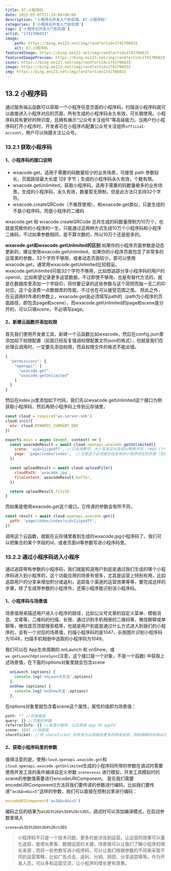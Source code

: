 ```yaml
---
title: 87.小程序码
date: 2025-03-07T21:28:00+08:00
description: "小程序云开发入门到实践，87.小程序码"
categories: ['小程序云开发入门到实践']
tags: ['小程序云开发入门到实践']
artid: "1741706033"
image:
    path: https://bing.ee123.net/img/rand?artid=1741706033
    alt: 87.小程序码
featuredImage: https://bing.ee123.net/img/rand?artid=1741706033
featuredImagePreview: https://bing.ee123.net/img/rand?artid=1741706033
cover: https://bing.ee123.net/img/rand?artid=1741706033
image: https://bing.ee123.net/img/rand?artid=1741706033
img: https://bing.ee123.net/img/rand?artid=1741706033
---
```


## 13.2 小程序码
通过服务端云函数可以获取一个小程序任意页面的小程序码，扫描该小程序码就可以直接进入小程序对应的页面，所有生成的小程序码永久有效，可长期使用。小程序码具有更好的辨识度，且拥有展示“公众号关注组件”等高级能力。当用户扫小程序码打开小程序时，开发者可在小程序内配置公众号关注组件`official-account`，用户可以快捷关注公众号。  

### 13.2.1 获取小程序码
#### 1、小程序码的接口说明
- wxacode.get，适用于需要的码数量较少的业务场景，可接受 path 参数较长，页面路径最大长度 128 字节；生成的小程序码永久有效，个数有限。
- wxacode.getUnlimited，获取小程序码，适用于需要的码数量极多的业务场景。生成的小程序码，永久有效，数量暂无限制，但是此方法只支持32个字符。
- wxacode.createQRCode（不推荐使用），和wxacode.get类似，只是生成的不是小程序码，而是小程序的二维码

wxacode.get 和 wxacode.createQRCode 总共生成的码数量限制为10万个，也就是究极你的小程序的一生，只能通过这两种方式生成10万个小程序码和小程序二维码，不过如果参数相同，是不算次数的，所以10万个还是挺多的。

**wxacode.get和wxacode.getUnlimited的区别**
如果你的小程序页面参数是动态更新的，建议使用wxacode.getUnlimited，如果你的小程序页面包含了非常多的运营类的参数，32个字符不够用，或者动态页面较少，那可以使用wxacode.get，通常用wxacode.getUnlimited比较稳妥。
wxacode.getUnlimited可能32个字符不够用，比如想追踪分享小程序码的用户的openid，比如希望记录更多运营数据，不过即使不够用，也是有替代方法的，就是在数据库里添加一个字段ID，将你要记录的这些参数与这个简短而独一无二的ID对应，这个会浪费一点数据库的性能，不过也在可以接受范围之类。
除此之外，在云调用时传递的参数上，wxacode.get是必须填写path的（path为小程序的页面路径，即包含page和scene），而wxacode.getUnlimited的page和scene是分开的，可以只填scene，不必填写page。

#### 2、新建云函数并添加权限
首先我们使用开发者工具，新建一个云函数比如wxacode，然后在config.json里添加如下权限配置（前面已经反复强调权限配置文件json的格式），也就是我们在处理云调用时，一定要先添加权限，而且权限文件的格式不能出错。
```javascript
{
  "permissions": {
    "openapi": [
      "wxacode.get",
      "wxacode.getUnlimited"
    ]
  }
}
```
然后在index.js里添加如下代码，我们先以wxacode.getUnlimited这个接口为例获取小程序码，然后再把小程序码上传到云存储里，
```javascript
const cloud = require('wx-server-sdk')
cloud.init({
  env: cloud.DYNAMIC_CURRENT_ENV
})

exports.main = async (event, context) => {
  const wxacodeResult = await cloud.openapi.wxacode.getUnlimited({
    scene: 'uid=1jigsdff', //只支持数字，大小写英文以及部分特殊字符：!#$&'()*+,/:;=?@-._~，不能有空格之类的其他字符
    page: 'page/index/index',  //注意这个必须是已经发布的小程序存在的页面（否则报错），根路径前不要填加 /,不能携带参数（参数请放在scene字段里），如果不填写这个字段，默认跳主页面；但是你要填写就不要写错路径
  })

  const uploadResult = await cloud.uploadFile({
    cloudPath: `wxacode.jpg`,
    fileContent: wxacodeResult.buffer,
  })

  return uploadResult.fileID
}
```
而如果是使用wxacode.get这个接口，它传递的参数会有所不同，
```javascript
const result = await cloud.openapi.wxacode.get({
  path: 'page/index/index?uid=1jigsdff',
})
```
调用这个云函数，就能在云存储里看到生成的wxacode.jpg小程序码了。我们可以把集合的某个字段的id，或者页面id等参数写进小程序码里。

### 13.2.2 通过小程序码进入小程序
通过追踪带有参数的小程序码，我们就能知道用户到底是通过我们生成的哪个小程序码进入到小程序的，这个功能应用的场景有很多，尤其是运营上特别有用，比如追踪用户的分享来增加积分或返利，追踪各个渠道的运营效果等等，要完成这样的步骤，除了生成带参数的小程序外，还需小程序能识别该小程序码。
#### 1、小程序码与场景值
场景值用来描述用户进入小程序的路径，比如公众号文章的自定义菜单、模板消息、文章等，二维码的扫描、长按、通过识别手机相册的二维码等，微信群聊或单聊等，微信首页顶部搜索框等，也就是用户到底是通过什么方式进入到我们的小程序的，会有一个对应的场景值，扫描小程序码的是1047，长按图片识别小程序码为1048，扫描手机相册中选取的小程序码为1049。

我们可以在 App生命周期的 onLaunch 和 onShow，或`wx.getLaunchOptionsSync`(注意，这个接口是一个对象，不是一个函数) 中获取上述场景值，在下面的options对象里就会包含scene
```javascript
  onLaunch (options) {
    console.log('onLaunch方法',options)
  },
  onShow (options) {
    console.log('onShow方法',options)
  },
```
在options对象里就包含着scene这个属性，属性的值即为场景值：
```javascript
path: "" //页面路径
query: {} //页面的参数
referrerInfo: {} //来源小程序、公众号或 App 的 appId
scene: 1047 //场景值
shareTicket: //带 shareTicket 的转发可以获取到更多的转发信息，例如群聊的名称以及群的标识 openGId
```

#### 2、获取小程序码里的参数
值得注意的是，使用`cloud.openapi.wxacode.get`和`cloud.openapi.wxacode.getUnlimited`生成的小程序码所带的参数在调试时需要使用开发工具的条件编译自定义参数 `scene=xxxx` 进行模拟，开发工具模拟时的scene的参数值需要进行encodeURIComponent。
首先我们需要encodeURIComponent()方法将我们要传递的参数进行编码，比如我们要传递`“a=3&b=4&c=5”`这样的参数，我们可以直接在控制台里进行编码：
```javascript
encodeURIComponent('a=3&b=4&c=5')
```
编码之后的结果为`a%3D3%26b%3D4%26c%3D5`，调试时可以添加编译模式，在启动参数里填入
```
scene=a%3D3%26b%3D4%26c%3D5
```
>小程序码不只是一个技术问题，更多的是涉及到运营，让运营的效果可以量化追踪，是增长黑客、数据运营的关键，场景值可以让我们了解小程序的增长来源；而将一些参数写进小程序码，可以让我们根据参数的不同来采取不同的运营策略，比如广告点击、返利、分销、拼团、分享追踪等等。作为开发人员，可以多和运营交流，让小程序的增长更有效果。